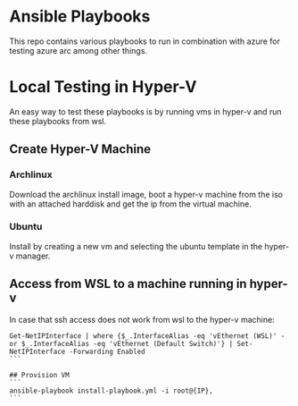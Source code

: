 # Ansible Playbooks

This repo contains various playbooks to run in combination with azure for testing azure arc among other things.

# Local Testing in Hyper-V
An easy way to test these playbooks is by running vms in hyper-v and run these playbooks from wsl.

## Create Hyper-V Machine
### Archlinux
Download the archlinux install image, boot a hyper-v machine from the iso with an attached harddisk and get the ip from the virtual machine.

### Ubuntu
Install by creating a new vm and selecting the ubuntu template in the hyper-v manager.

## Access from WSL to a machine running in hyper-v
In case that ssh access does not work from wsl to the hyper-v machine:
````
Get-NetIPInterface | where {$_.InterfaceAlias -eq 'vEthernet (WSL)' -or $_.InterfaceAlias -eq 'vEthernet (Default Switch)'} | Set-NetIPInterface -Forwarding Enabled
```

## Provision VM
```
ansible-playbook install-playbook.yml -i root@{IP},
```
